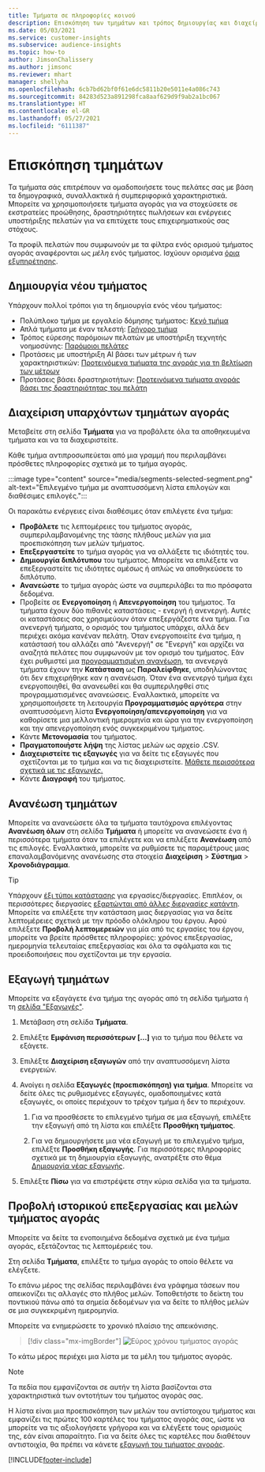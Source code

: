 ```yaml
---
title: Τμήματα σε πληροφορίες κοινού
description: Επισκόπηση των τμημάτων και τρόπος δημιουργίας και διαχείρισής τους.
ms.date: 05/03/2021
ms.service: customer-insights
ms.subservice: audience-insights
ms.topic: how-to
author: JimsonChalissery
ms.author: jimsonc
ms.reviewer: mhart
manager: shellyha
ms.openlocfilehash: 6cb7bd62bf0f61e6dc5811b20e5011e4a086c743
ms.sourcegitcommit: 84283d523a891298fca8aaf629d9f9ab2a1bc067
ms.translationtype: HT
ms.contentlocale: el-GR
ms.lasthandoff: 05/27/2021
ms.locfileid: "6111387"
---
```

# <a name="segments-overview"></a>Επισκόπηση τμημάτων

Τα τμήματα σάς επιτρέπουν να ομαδοποιήσετε τους πελάτες σας με βάση τα δημογραφικά, συναλλακτικά ή συμπεριφορικά χαρακτηριστικά. Μπορείτε να χρησιμοποιήσετε τμήματα αγοράς για να στοχεύσετε σε εκστρατείες προώθησης, δραστηριότητες πωλήσεων και ενέργειες υποστήριξης πελατών για να επιτύχετε τους επιχειρηματικούς σας στόχους.

Τα προφίλ πελατών που συμφωνούν με τα φίλτρα ενός ορισμού τμήματος αγοράς αναφέρονται ως *μέλη* ενός τμήματος. Ισχύουν ορισμένα [όρια εξυπηρέτησης](service-limits.md).

## <a name="create-a-new-segment"></a>Δημιουργία νέου τμήματος

Υπάρχουν πολλοί τρόποι για τη δημιουργία ενός νέου τμήματος: 

- Πολύπλοκο τμήμα με εργαλείο δόμησης τμήματος: [Κενό τμήμα](segment-builder.md#create-a-new-segment)
- Απλά τμήματα με έναν τελεστή: [Γρήγορο τμήμα](segment-builder.md#quick-segments)
- Τρόπος εύρεσης παρόμοιων πελατών με υποστήριξη τεχνητής νοημοσύνης: [Παρόμοιοι πελάτες](find-similar-customer-segments.md)
- Προτάσεις με υποστήριξη AI βάσει των μέτρων ή των χαρακτηριστικών: [Προτεινόμενα τμήματα της αγοράς για τη βελτίωση των μέτρων](suggested-segments.md)
- Προτάσεις βάσει δραστηριοτήτων: [Προτεινόμενα τμήματα αγοράς βάσει της δραστηριότητας του πελάτη](suggested-segments-activity.md)

## <a name="manage-existing-segments"></a>Διαχείριση υπαρχόντων τμημάτων αγοράς

Μεταβείτε στη σελίδα **Τμήματα** για να προβάλετε όλα τα αποθηκευμένα τμήματα και να τα διαχειριστείτε.

Κάθε τμήμα αντιπροσωπεύεται από μια γραμμή που περιλαμβάνει πρόσθετες πληροφορίες σχετικά με το τμήμα αγοράς.

:::image type="content" source="media/segments-selected-segment.png" alt-text="Επιλεγμένο τμήμα με αναπτυσσόμενη λίστα επιλογών και διαθέσιμες επιλογές.":::

Οι παρακάτω ενέργειες είναι διαθέσιμες όταν επιλέγετε ένα τμήμα:

- **Προβάλετε** τις λεπτομέρειες του τμήματος αγοράς, συμπεριλαμβανομένης της τάσης πλήθους μελών για μια προεπισκόπηση των μελών τμήματος.
- **Επεξεργαστείτε** το τμήμα αγοράς για να αλλάξετε τις ιδιότητές του.
- **Δημιουργία διπλότυπου** του τμήματος. Μπορείτε να επιλέξετε να επεξεργαστείτε τις ιδιότητες αμέσως ή απλώς να αποθηκεύσετε το διπλότυπο.
- **Ανανεώστε** το τμήμα αγοράς ώστε να συμπεριλάβει τα πιο πρόσφατα δεδομένα.
- Προβείτε σε **Ενεργοποίηση** ή **Απενεργοποίηση** του τμήματος. Τα τμήματα έχουν δύο πιθανές καταστάσεις - ενεργή ή ανενεργή. Αυτές οι καταστάσεις σας χρησιμεύουν όταν επεξεργάζεστε ένα τμήμα. Για ανενεργή τμήματα, ο ορισμός του τμήματος υπάρχει, αλλά δεν περιέχει ακόμα κανέναν πελάτη. Όταν ενεργοποιείτε ένα τμήμα, η κατάστασή του αλλάζει από "Ανενεργή" σε "Ενεργή" και αρχίζει να αναζητά πελάτες που συμφωνούν με τον ορισμό του τμήματος. Εάν έχει ρυθμιστεί μια [προγραμματισμένη ανανέωση](system.md#schedule-tab), τα ανενεργά τμήματα έχουν την **Κατάσταση** ως **Παραλείφθηκε**, υποδηλώνοντας ότι δεν επιχειρήθηκε καν η ανανέωση. Όταν ένα ανενεργό τμήμα έχει ενεργοποιηθεί, θα ανανεωθεί και θα συμπεριληφθεί στις προγραμματισμένες ανανεώσεις.
  Εναλλακτικά, μπορείτε να χρησιμοποιήσετε τη λειτουργία **Προγραμματισμός αργότερα** στην αναπτυσσόμενη λίστα **Ενεργοποίηση/απενεργοποίηση** για να καθορίσετε μια μελλοντική ημερομηνία και ώρα για την ενεργοποίηση και την απενεργοποίηση ενός συγκεκριμένου τμήματος.
- Κάντε **Μετονομασία** του τμήματος.
- **Πραγματοποιήστε λήψη** της λίστας μελών ως αρχείο .CSV.
- **Διαχειριστείτε τις εξαγωγές** για να δείτε τις εξαγωγές που σχετίζονται με το τμήμα και να τις διαχειριστείτε. [Μάθετε περισσότερα σχετικά με τις εξαγωγές.](export-destinations.md)
- Κάντε **Διαγραφή** του τμήματος.

## <a name="refresh-segments"></a>Ανανέωση τμημάτων

Μπορείτε να ανανεώσετε όλα τα τμήματα ταυτόχρονα επιλέγοντας **Ανανέωση όλων** στη σελίδα **Τμήματα** ή μπορείτε να ανανεώσετε ένα ή περισσότερα τμήματα όταν τα επιλέγετε και να επιλέξετε **Ανανέωση** από τις επιλογές. Εναλλακτικά, μπορείτε να ρυθμίσετε τις παραμέτρους μιας επαναλαμβανόμενης ανανέωσης στα στοιχεία **Διαχείριση** > **Σύστημα** > **Χρονοδιάγραμμα**.

> [!TIP]
> Υπάρχουν [έξι τύποι κατάστασης](system.md#status-types) για εργασίες/διεργασίες. Επιπλέον, οι περισσότερες διεργασίες [εξαρτώνται από άλλες διεργασίες κατάντη](system.md#refresh-policies). Μπορείτε να επιλέξετε την κατάσταση μιας διεργασίας για να δείτε λεπτομέρειες σχετικά με την πρόοδο ολόκληρου του έργου. Αφού επιλέξετε **Προβολή λεπτομερειών** για μία από τις εργασίες του έργου, μπορείτε να βρείτε πρόσθετες πληροφορίες: χρόνος επεξεργασίας, ημερομηνία τελευταίας επεξεργασίας και όλα τα σφάλματα και τις προειδοποιήσεις που σχετίζονται με την εργασία.

## <a name="export-segments"></a>Εξαγωγή τμημάτων

Μπορείτε να εξαγάγετε ένα τμήμα της αγοράς από τη σελίδα τμήματα ή τη [σελίδα "Εξαγωγές"](export-destinations.md). 

1. Μετάβαση στη σελίδα **Τμήματα**.

1. Επιλέξτε **Εμφάνιση περισσότερων [...]** για το τμήμα που θέλετε να εξάγετε.

1. Επιλέξτε **Διαχείριση εξαγωγών** από την αναπτυσσόμενη λίστα ενεργειών.

1. Ανοίγει η σελίδα **Εξαγωγές (προεπισκόπηση) για τμήμα**. Μπορείτε να δείτε όλες τις ρυθμισμένες εξαγωγές, ομαδοποιημένες κατά εξαγωγές, οι οποίες περιέχουν το τρέχον τμήμα ή δεν το περιέχουν.

   1. Για να προσθέσετε το επιλεγμένο τμήμα σε μια εξαγωγή, επιλέξτε την εξαγωγή από τη λίστα και επιλέξτε **Προσθήκη τμήματος**.

   1. Για να δημιουργήσετε μια νέα εξαγωγή με το επιλεγμένο τμήμα, επιλέξτε **Προσθήκη εξαγωγής**. Για περισσότερες πληροφορίες σχετικά με τη δημιουργία εξαγωγής, ανατρέξτε στο θέμα [Δημιουργία νέας εξαγωγής](export-destinations.md#set-up-a-new-export).

1. Επιλέξτε **Πίσω** για να επιστρέψετε στην κύρια σελίδα για τα τμήματα.

## <a name="view-processing-history-and-segment-members"></a>Προβολή ιστορικού επεξεργασίας και μελών τμήματος αγοράς

Μπορείτε να δείτε τα ενοποιημένα δεδομένα σχετικά με ένα τμήμα αγοράς, εξετάζοντας τις λεπτομέρειές του.

Στη σελίδα **Τμήματα**, επιλέξτε το τμήμα αγοράς το οποίο θέλετε να ελέγξετε.

Το επάνω μέρος της σελίδας περιλαμβάνει ένα γράφημα τάσεων που απεικονίζει τις αλλαγές στο πλήθος μελών. Τοποθετήστε το δείκτη του ποντικιού πάνω από τα σημεία δεδομένων για να δείτε το πλήθος μελών σε μια συγκεκριμένη ημερομηνία.

Μπορείτε να ενημερώσετε το χρονικό πλαίσιο της απεικόνισης.

> [!div class="mx-imgBorder"]
> ![Εύρος χρόνου τμήματος αγοράς](media/segment-time-range.png "Εύρος χρόνου τμήματος αγοράς")

Το κάτω μέρος περιέχει μια λίστα με τα μέλη του τμήματος αγοράς.

> [!NOTE]
> Τα πεδία που εμφανίζονται σε αυτήν τη λίστα βασίζονται στα χαρακτηριστικά των οντοτήτων του τμήματος αγοράς σας.
>
>Η λίστα είναι μια προεπισκόπηση των μελών του αντίστοιχου τμήματος και εμφανίζει τις πρώτες 100 καρτέλες του τμήματος αγοράς σας, ώστε να μπορείτε να τις αξιολογήσετε γρήγορα και να ελέγξετε τους ορισμούς της, εάν είναι απαραίτητο. Για να δείτε όλες τις καρτέλες που διαθέτουν αντιστοιχία, θα πρέπει να κάνετε [εξαγωγή του τμήματος αγοράς](export-destinations.md).

[!INCLUDE[footer-include](../includes/footer-banner.md)] 
